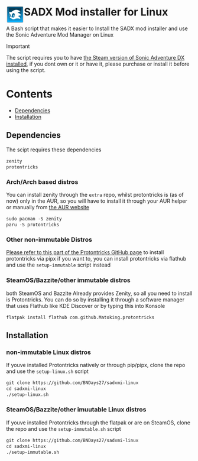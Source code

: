 <h1>
	<img width="48" align="left" src="https://github.com/BNDays27/sadxmi-linux/blob/main/samm.png?raw=true">
	</a>
	SADX Mod installer for Linux
</h1>
A Bash script that makes it easier to Install the SADX mod installer and use the Sonic Adventure Mod Manager on Linux

> [!IMPORTANT]
> The script requires you to have [the Steam version of Sonic Adventure DX installed](https://store.steampowered.com/app/71250/Sonic_Adventure_DX/), if you dont own or it or have it, please purchase or install it before using the script.
# Contents
- [Dependencies](#dependencies)
- [Installation](#installation)

## Dependencies
The scipt requires these dependencies
```
zenity
protontricks
```
### Arch/Arch based distros
You can install zenity through the `extra` repo, whilst protontricks is (as of now) only in the AUR, so you will have to install it through your AUR helper or manually from 
[the AUR website](https://aur.archlinux.org/packages/protontricks)

```
sudo pacman -S zenity
paru -S protontricks
```

### Other non-immutable Distros
[Please refer to this part of the Protontricks GitHub page](https://github.com/Matoking/protontricks?tab=readme-ov-file#pipx) to install protontricks via pipx if you want to, you can install 
protontricks via flathub and use the `setup-immutable` script instead

### SteamOS/Bazzite/other immutable distros
both SteamOS and Bazzite Already provides Zenity, so all you need to install is Protontricks. You can do so by installing it through a software manager that uses Flathub like KDE Discover or by typing this into Konsole
```
flatpak install flathub com.github.Matoking.protontricks
```

## Installation

### non-immutable Linux distros
If youve installed Protontricks natively or through pip/pipx, clone the repo and use the `setup-linux.sh` script
```
git clone https://github.com/BNDays27/sadxmi-linux
cd sadxmi-linux
./setup-linux.sh
```
### SteamOS/Bazzite/other imuutable Linux distros
If youve installed Protontricks through the flatpak or are on SteamOS, clone the repo and use the `setup-immutable.sh` script
```
git clone https://github.com/BNDays27/sadxmi-linux
cd sadxmi-linux
./setup-immutable.sh
```
